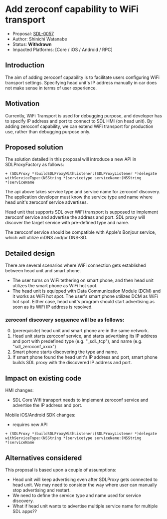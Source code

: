 # Add zeroconf capability to WiFi transport

* Proposal: [SDL-0057](0057-add-zeroconf-capability.md)
* Author: Shinichi Watanabe
* Status: **Withdrawn**
* Impacted Platforms: [Core / iOS / Android / RPC]

## Introduction

The aim of adding zeroconf capability is to facilitate users configuring WiFi transport settings. Specifying head unit's IP address manually in car does not make sense in terms of user experience.

## Motivation

Currently, WiFi Transport is used for debugging purpose, and developer has to specify IP address and port to connect to SDL HMI (on head unit). By adding zeroconf capability, we can extend WiFi transport for production use, rather than debugging purpose only.

## Proposed solution

The solution detailed in this proposal will introduce a new API in SDLProxyFactory as follows:
```
+ (SDLProxy *)buildSDLProxyWithListener:(SDLProxyListener *)delegate withServiceType:(NSString *)servicetype serviceName:(NSString *)serviceName
```

The api above takes service type and service name for zeroconf discovery. The application developer must know the service type and name where head unit's zeroconf service advertises.

Head unit that supports SDL over WiFi transport is supposed to implement zeroconf service and advertise the address and port. SDL proxy will discover the target service with pre-defined type and name.

The zeroconf service should be compatible with Apple's Bonjour service, which will utilize mDNS and/or DNS-SD.

## Detailed design

There are several scenarios where WiFi connection gets established between head unit and smart phone.
* The user turns on WiFi tethering on smart phone, and then head unit utilizes the smart phone as WiFi hot spot.
* The head unit is equipped with Data Communication Module (DCM) and it works as WiFi hot spot. The user's smart phone utilizes DCM as WiFi hot spot.
Either case, head unit's program should start advertising as soon as its WiFi IP address is resolved.

### zeroconf discovery sequence will be as follows:
0. (prerequisite) head unit and smart phone are in the same network.
1. Head unit starts zeroconf service, and starts advertising its IP address and port with predefined type (e.g. "_sdl._tcp"), and name (e.g. "sdl_zeroconf_xxxx")
2. Smart phone starts discovering the type and name.
3. If smart phone found the head unit's IP address and port, smart phone builds SDL proxy with the discovered IP address and port.

## Impact on existing code

HMI changes:
*	SDL Core Wifi transport needs to implement zeroconf service and advertise the IP address and port.

Mobile iOS/Android SDK changes:
*	requires new API
```
+ (SDLProxy *)buildSDLProxyWithListener:(SDLProxyListener *)delegate withServiceType:(NSString *)servicetype serviceName:(NSString *)serviceName
```

## Alternatives considered

This proposal is based upon a couple of assumptions:
* Head unit will keep advertising even after SDLProxy gets connected to head unit. We may need to consider the way where user can manually stop advertising and restart.
* We need to define the service type and name used for service discovery.
* What if head unit wants to advertise multiple service name for multiple SDL apps??
